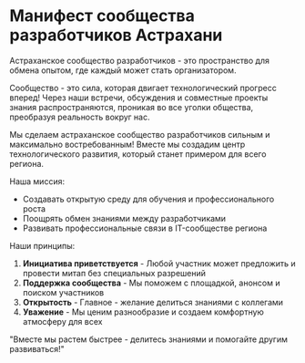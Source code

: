 # Манифест сообщества разработчиков Астрахани

Астраханское сообщество разработчиков - это пространство для обмена опытом, где каждый может стать организатором.

Сообщество - это сила, которая двигает технологический прогресс вперед! Через наши встречи, обсуждения и совместные проекты знания распространяются, проникая во все уголки общества, преобразуя реальность вокруг нас.

Мы сделаем астраханское сообщество разработчиков сильным и максимально востребованным! Вместе мы создадим центр технологического развития, который станет примером для всего региона.

Наша миссия:
- Создавать открытую среду для обучения и профессионального роста
- Поощрять обмен знаниями между разработчиками
- Развивать профессиональные связи в IT-сообществе региона

Наши принципы:
1. **Инициатива приветствуется** - Любой участник может предложить и провести митап без специальных разрешений
2. **Поддержка сообщества** - Мы поможем с площадкой, анонсом и поиском участников
3. **Открытость** - Главное - желание делиться знаниями с коллегами
4. **Уважение** - Мы ценим разнообразие и создаем комфортную атмосферу для всех

"Вместе мы растем быстрее - делитесь знаниями и помогайте другим развиваться!"
